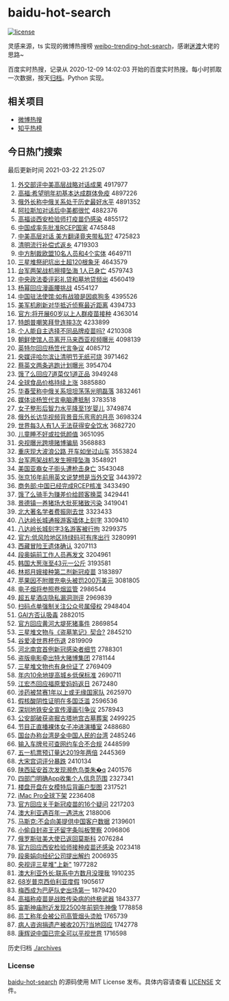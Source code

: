 # baidu-hot-search

[![license](https://img.shields.io/github/license/Arrackisarookie/baidu-hot-search)](https://github.com/Arrackisarookie/baidu-hot-search/blob/master/LICENSE)

灵感来源，ts 实现的微博热搜榜 [weibo-trending-hot-search](https://github.com/justjavac/weibo-trending-hot-search)，感谢[迷渡](https://github.com/justjavac)大佬的思路~

百度实时热搜，记录从 2020-12-09 14:02:03 开始的百度实时热搜。每小时抓取一次数据，按天[归档](./archives)。Python 实现。

## 相关项目
+ [微博热搜](https://github.com/Arrackisarookie/weibo-hot-search)
+ [知乎热榜](https://github.com/Arrackisarookie/zhihu-top-search)

## 今日热门搜索

<!-- Rank Begin -->

最后更新时间 2021-03-22 21:25:07

1. [外交部评中美高层战略对话成果](http://www.baidu.com/baidu?cl=3&tn=SE_baiduhomet8_jmjb7mjw&rsv_dl=fyb_top&fr=top1000&wd=%CD%E2%BD%BB%B2%BF%C6%C0%D6%D0%C3%C0%B8%DF%B2%E3%D5%BD%C2%D4%B6%D4%BB%B0%B3%C9%B9%FB) 4917977
1. [高福:希望明年初基本达成群体免疫](http://www.baidu.com/baidu?cl=3&tn=SE_baiduhomet8_jmjb7mjw&rsv_dl=fyb_top&fr=top1000&wd=%B8%DF%B8%A3%3A%CF%A3%CD%FB%C3%F7%C4%EA%B3%F5%BB%F9%B1%BE%B4%EF%B3%C9%C8%BA%CC%E5%C3%E2%D2%DF) 4897226
1. [俄外长称中俄关系处于历史最好水平](http://www.baidu.com/baidu?cl=3&tn=SE_baiduhomet8_jmjb7mjw&rsv_dl=fyb_top&fr=top1000&wd=%B6%ED%CD%E2%B3%A4%B3%C6%D6%D0%B6%ED%B9%D8%CF%B5%B4%A6%D3%DA%C0%FA%CA%B7%D7%EE%BA%C3%CB%AE%C6%BD) 4891352
1. [阿拉斯加对话后中美都很忙](http://www.baidu.com/baidu?cl=3&tn=SE_baiduhomet8_jmjb7mjw&rsv_dl=fyb_top&fr=top1000&wd=%B0%A2%C0%AD%CB%B9%BC%D3%B6%D4%BB%B0%BA%F3%D6%D0%C3%C0%B6%BC%BA%DC%C3%A6) 4882376
1. [高福谈西安检验师打疫苗仍感染](http://www.baidu.com/baidu?cl=3&tn=SE_baiduhomet8_jmjb7mjw&rsv_dl=fyb_top&fr=top1000&wd=%B8%DF%B8%A3%CC%B8%CE%F7%B0%B2%BC%EC%D1%E9%CA%A6%B4%F2%D2%DF%C3%E7%C8%D4%B8%D0%C8%BE) 4855172
1. [中国成率先批准RCEP国家](http://www.baidu.com/baidu?cl=3&tn=SE_baiduhomet8_jmjb7mjw&rsv_dl=fyb_top&fr=top1000&wd=%D6%D0%B9%FA%B3%C9%C2%CA%CF%C8%C5%FA%D7%BCRCEP%B9%FA%BC%D2) 4745848
1. [中美高层对话 美方翻译竟夹带私货?](http://www.baidu.com/baidu?cl=3&tn=SE_baiduhomet8_jmjb7mjw&rsv_dl=fyb_top&fr=top1000&wd=%D6%D0%C3%C0%B8%DF%B2%E3%B6%D4%BB%B0%20%C3%C0%B7%BD%B7%AD%D2%EB%BE%B9%BC%D0%B4%F8%CB%BD%BB%F5%3F) 4725823
1. [清明流行补偿式返乡](http://www.baidu.com/baidu?cl=3&tn=SE_baiduhomet8_jmjb7mjw&rsv_dl=fyb_top&fr=top1000&wd=%C7%E5%C3%F7%C1%F7%D0%D0%B2%B9%B3%A5%CA%BD%B7%B5%CF%E7) 4719303
1. [中方制裁欧盟10名人员和4个实体](http://www.baidu.com/baidu?cl=3&tn=SE_baiduhomet8_jmjb7mjw&rsv_dl=fyb_top&fr=top1000&wd=%D6%D0%B7%BD%D6%C6%B2%C3%C5%B7%C3%CB10%C3%FB%C8%CB%D4%B1%BA%CD4%B8%F6%CA%B5%CC%E5) 4649711
1. [三星堆祭祀坑出土超120根象牙](http://www.baidu.com/baidu?cl=3&tn=SE_baiduhomet8_jmjb7mjw&rsv_dl=fyb_top&fr=top1000&wd=%C8%FD%D0%C7%B6%D1%BC%C0%EC%EB%BF%D3%B3%F6%CD%C1%B3%AC120%B8%F9%CF%F3%D1%C0) 4643579
1. [台军两架战机擦撞坠海 1人已身亡](http://www.baidu.com/baidu?cl=3&tn=SE_baiduhomet8_jmjb7mjw&rsv_dl=fyb_top&fr=top1000&wd=%CC%A8%BE%FC%C1%BD%BC%DC%D5%BD%BB%FA%B2%C1%D7%B2%D7%B9%BA%A3%201%C8%CB%D2%D1%C9%ED%CD%F6) 4579743
1. [中央政法委评彩礼贷和墓地贷频出](http://www.baidu.com/baidu?cl=3&tn=SE_baiduhomet8_jmjb7mjw&rsv_dl=fyb_top&fr=top1000&wd=%D6%D0%D1%EB%D5%FE%B7%A8%CE%AF%C6%C0%B2%CA%C0%F1%B4%FB%BA%CD%C4%B9%B5%D8%B4%FB%C6%B5%B3%F6) 4560419
1. [杨幂回应漫画腰挑战](http://www.baidu.com/baidu?cl=3&tn=SE_baiduhomet8_jmjb7mjw&rsv_dl=fyb_top&fr=top1000&wd=%D1%EE%C3%DD%BB%D8%D3%A6%C2%FE%BB%AD%D1%FC%CC%F4%D5%BD) 4554127
1. [中国驻法使馆:如有战狼是因疯狗多](http://www.baidu.com/baidu?cl=3&tn=SE_baiduhomet8_jmjb7mjw&rsv_dl=fyb_top&fr=top1000&wd=%D6%D0%B9%FA%D7%A4%B7%A8%CA%B9%B9%DD%3A%C8%E7%D3%D0%D5%BD%C0%C7%CA%C7%D2%F2%B7%E8%B9%B7%B6%E0) 4395526
1. [美军机刷新对华抵近侦察最近距离](http://www.baidu.com/baidu?cl=3&tn=SE_baiduhomet8_jmjb7mjw&rsv_dl=fyb_top&fr=top1000&wd=%C3%C0%BE%FC%BB%FA%CB%A2%D0%C2%B6%D4%BB%AA%B5%D6%BD%FC%D5%EC%B2%EC%D7%EE%BD%FC%BE%E0%C0%EB) 4394733
1. [官方:将开展60岁以上人群疫苗接种](http://www.baidu.com/baidu?cl=3&tn=SE_baiduhomet8_jmjb7mjw&rsv_dl=fyb_top&fr=top1000&wd=%B9%D9%B7%BD%3A%BD%AB%BF%AA%D5%B960%CB%EA%D2%D4%C9%CF%C8%CB%C8%BA%D2%DF%C3%E7%BD%D3%D6%D6) 4363014
1. [特朗普嘲笑拜登连摔3次](http://www.baidu.com/baidu?cl=3&tn=SE_baiduhomet8_jmjb7mjw&rsv_dl=fyb_top&fr=top1000&wd=%CC%D8%C0%CA%C6%D5%B3%B0%D0%A6%B0%DD%B5%C7%C1%AC%CB%A43%B4%CE) 4233899
1. [个人能自主选择不同品牌疫苗吗?](http://www.baidu.com/baidu?cl=3&tn=SE_baiduhomet8_jmjb7mjw&rsv_dl=fyb_top&fr=top1000&wd=%B8%F6%C8%CB%C4%DC%D7%D4%D6%F7%D1%A1%D4%F1%B2%BB%CD%AC%C6%B7%C5%C6%D2%DF%C3%E7%C2%F0%3F) 4210308
1. [朝鲜使馆人员离开马来西亚视频曝光](http://www.baidu.com/baidu?cl=3&tn=SE_baiduhomet8_jmjb7mjw&rsv_dl=fyb_top&fr=top1000&wd=%B3%AF%CF%CA%CA%B9%B9%DD%C8%CB%D4%B1%C0%EB%BF%AA%C2%ED%C0%B4%CE%F7%D1%C7%CA%D3%C6%B5%C6%D8%B9%E2) 4098139
1. [英特尔回应杨笠代言争议](http://www.baidu.com/baidu?cl=3&tn=SE_baiduhomet8_jmjb7mjw&rsv_dl=fyb_top&fr=top1000&wd=%D3%A2%CC%D8%B6%FB%BB%D8%D3%A6%D1%EE%F3%D2%B4%FA%D1%D4%D5%F9%D2%E9) 4085712
1. [央媒评哈尔滨让清明节无纸可烧](http://www.baidu.com/baidu?cl=3&tn=SE_baiduhomet8_jmjb7mjw&rsv_dl=fyb_top&fr=top1000&wd=%D1%EB%C3%BD%C6%C0%B9%FE%B6%FB%B1%F5%C8%C3%C7%E5%C3%F7%BD%DA%CE%DE%D6%BD%BF%C9%C9%D5) 3971462
1. [蔡英文两条逃跑计划曝光](http://www.baidu.com/baidu?cl=3&tn=SE_baiduhomet8_jmjb7mjw&rsv_dl=fyb_top&fr=top1000&wd=%B2%CC%D3%A2%CE%C4%C1%BD%CC%F5%CC%D3%C5%DC%BC%C6%BB%AE%C6%D8%B9%E2) 3954704
1. [饿了么回应7道菜仅1道正品](http://www.baidu.com/baidu?cl=3&tn=SE_baiduhomet8_jmjb7mjw&rsv_dl=fyb_top&fr=top1000&wd=%B6%F6%C1%CB%C3%B4%BB%D8%D3%A67%B5%C0%B2%CB%BD%F61%B5%C0%D5%FD%C6%B7) 3949248
1. [全球食品价格持续上涨](http://www.baidu.com/baidu?cl=3&tn=SE_baiduhomet8_jmjb7mjw&rsv_dl=fyb_top&fr=top1000&wd=%C8%AB%C7%F2%CA%B3%C6%B7%BC%DB%B8%F1%B3%D6%D0%F8%C9%CF%D5%C7) 3885880
1. [华春莹称中俄关系坦坦荡荡光明磊落](http://www.baidu.com/baidu?cl=3&tn=SE_baiduhomet8_jmjb7mjw&rsv_dl=fyb_top&fr=top1000&wd=%BB%AA%B4%BA%D3%A8%B3%C6%D6%D0%B6%ED%B9%D8%CF%B5%CC%B9%CC%B9%B5%B4%B5%B4%B9%E2%C3%F7%C0%DA%C2%E4) 3832461
1. [媒体谈杨笠代言电脑遭抵制](http://www.baidu.com/baidu?cl=3&tn=SE_baiduhomet8_jmjb7mjw&rsv_dl=fyb_top&fr=top1000&wd=%C3%BD%CC%E5%CC%B8%D1%EE%F3%D2%B4%FA%D1%D4%B5%E7%C4%D4%D4%E2%B5%D6%D6%C6) 3783518
1. [女子整形后智力水平降至1岁婴儿](http://www.baidu.com/baidu?cl=3&tn=SE_baiduhomet8_jmjb7mjw&rsv_dl=fyb_top&fr=top1000&wd=%C5%AE%D7%D3%D5%FB%D0%CE%BA%F3%D6%C7%C1%A6%CB%AE%C6%BD%BD%B5%D6%C11%CB%EA%D3%A4%B6%F9) 3749874
1. [俄外长访华视频背景音乐弯弯的月亮](http://www.baidu.com/baidu?cl=3&tn=SE_baiduhomet8_jmjb7mjw&rsv_dl=fyb_top&fr=top1000&wd=%B6%ED%CD%E2%B3%A4%B7%C3%BB%AA%CA%D3%C6%B5%B1%B3%BE%B0%D2%F4%C0%D6%CD%E4%CD%E4%B5%C4%D4%C2%C1%C1) 3698324
1. [世界每3人有1人无法获得安全饮水](http://www.baidu.com/baidu?cl=3&tn=SE_baiduhomet8_jmjb7mjw&rsv_dl=fyb_top&fr=top1000&wd=%CA%C0%BD%E7%C3%BF3%C8%CB%D3%D01%C8%CB%CE%DE%B7%A8%BB%F1%B5%C3%B0%B2%C8%AB%D2%FB%CB%AE) 3682720
1. [儿童睡不好或拉低颜值](http://www.baidu.com/baidu?cl=3&tn=SE_baiduhomet8_jmjb7mjw&rsv_dl=fyb_top&fr=top1000&wd=%B6%F9%CD%AF%CB%AF%B2%BB%BA%C3%BB%F2%C0%AD%B5%CD%D1%D5%D6%B5) 3651095
1. [央视曝光跨境赌博骗局](http://www.baidu.com/baidu?cl=3&tn=SE_baiduhomet8_jmjb7mjw&rsv_dl=fyb_top&fr=top1000&wd=%D1%EB%CA%D3%C6%D8%B9%E2%BF%E7%BE%B3%B6%C4%B2%A9%C6%AD%BE%D6) 3568883
1. [重庆现大波浪公路 开车如坐过山车](http://www.baidu.com/baidu?cl=3&tn=SE_baiduhomet8_jmjb7mjw&rsv_dl=fyb_top&fr=top1000&wd=%D6%D8%C7%EC%CF%D6%B4%F3%B2%A8%C0%CB%B9%AB%C2%B7%20%BF%AA%B3%B5%C8%E7%D7%F8%B9%FD%C9%BD%B3%B5) 3553824
1. [台军两架战机发生擦撞坠海](http://www.baidu.com/baidu?cl=3&tn=SE_baiduhomet8_jmjb7mjw&rsv_dl=fyb_top&fr=top1000&wd=%CC%A8%BE%FC%C1%BD%BC%DC%D5%BD%BB%FA%B7%A2%C9%FA%B2%C1%D7%B2%D7%B9%BA%A3) 3548921
1. [美国亚裔女子街头遭枪击身亡](http://www.baidu.com/baidu?cl=3&tn=SE_baiduhomet8_jmjb7mjw&rsv_dl=fyb_top&fr=top1000&wd=%C3%C0%B9%FA%D1%C7%D2%E1%C5%AE%D7%D3%BD%D6%CD%B7%D4%E2%C7%B9%BB%F7%C9%ED%CD%F6) 3543048
1. [张京16年前用英文说梦想是当外交官](http://www.baidu.com/baidu?cl=3&tn=SE_baiduhomet8_jmjb7mjw&rsv_dl=fyb_top&fr=top1000&wd=%D5%C5%BE%A916%C4%EA%C7%B0%D3%C3%D3%A2%CE%C4%CB%B5%C3%CE%CF%EB%CA%C7%B5%B1%CD%E2%BD%BB%B9%D9) 3443972
1. [商务部:中国已经完成RCEP核准](http://www.baidu.com/baidu?cl=3&tn=SE_baiduhomet8_jmjb7mjw&rsv_dl=fyb_top&fr=top1000&wd=%C9%CC%CE%F1%B2%BF%3A%D6%D0%B9%FA%D2%D1%BE%AD%CD%EA%B3%C9RCEP%BA%CB%D7%BC) 3433490
1. [饿了么骑手为赚差价给顾客换菜](http://www.baidu.com/baidu?cl=3&tn=SE_baiduhomet8_jmjb7mjw&rsv_dl=fyb_top&fr=top1000&wd=%B6%F6%C1%CB%C3%B4%C6%EF%CA%D6%CE%AA%D7%AC%B2%EE%BC%DB%B8%F8%B9%CB%BF%CD%BB%BB%B2%CB) 3429441
1. [景德镇一养猪场大批死猪致污染](http://www.baidu.com/baidu?cl=3&tn=SE_baiduhomet8_jmjb7mjw&rsv_dl=fyb_top&fr=top1000&wd=%BE%B0%B5%C2%D5%F2%D2%BB%D1%F8%D6%ED%B3%A1%B4%F3%C5%FA%CB%C0%D6%ED%D6%C2%CE%DB%C8%BE) 3419041
1. [北大著名学者费振刚去世](http://www.baidu.com/baidu?cl=3&tn=SE_baiduhomet8_jmjb7mjw&rsv_dl=fyb_top&fr=top1000&wd=%B1%B1%B4%F3%D6%F8%C3%FB%D1%A7%D5%DF%B7%D1%D5%F1%B8%D5%C8%A5%CA%C0) 3323433
1. [八达岭长城通报游客墙体上刻字](http://www.baidu.com/baidu?cl=3&tn=SE_baiduhomet8_jmjb7mjw&rsv_dl=fyb_top&fr=top1000&wd=%B0%CB%B4%EF%C1%EB%B3%A4%B3%C7%CD%A8%B1%A8%D3%CE%BF%CD%C7%BD%CC%E5%C9%CF%BF%CC%D7%D6) 3309410
1. [八达岭长城刻字3名游客被行拘](http://www.baidu.com/baidu?cl=3&tn=SE_baiduhomet8_jmjb7mjw&rsv_dl=fyb_top&fr=top1000&wd=%B0%CB%B4%EF%C1%EB%B3%A4%B3%C7%BF%CC%D7%D63%C3%FB%D3%CE%BF%CD%B1%BB%D0%D0%BE%D0) 3299375
1. [官方:低风险地区持绿码可有序出行](http://www.baidu.com/baidu?cl=3&tn=SE_baiduhomet8_jmjb7mjw&rsv_dl=fyb_top&fr=top1000&wd=%B9%D9%B7%BD%3A%B5%CD%B7%E7%CF%D5%B5%D8%C7%F8%B3%D6%C2%CC%C2%EB%BF%C9%D3%D0%D0%F2%B3%F6%D0%D0) 3280991
1. [西藏冒险王遗体确认](http://www.baidu.com/baidu?cl=3&tn=SE_baiduhomet8_jmjb7mjw&rsv_dl=fyb_top&fr=top1000&wd=%CE%F7%B2%D8%C3%B0%CF%D5%CD%F5%D2%C5%CC%E5%C8%B7%C8%CF) 3207113
1. [段奥娟前工作人员再发文](http://www.baidu.com/baidu?cl=3&tn=SE_baiduhomet8_jmjb7mjw&rsv_dl=fyb_top&fr=top1000&wd=%B6%CE%B0%C2%BE%EA%C7%B0%B9%A4%D7%F7%C8%CB%D4%B1%D4%D9%B7%A2%CE%C4) 3204961
1. [韩国大葱涨至43元一公斤](http://www.baidu.com/baidu?cl=3&tn=SE_baiduhomet8_jmjb7mjw&rsv_dl=fyb_top&fr=top1000&wd=%BA%AB%B9%FA%B4%F3%B4%D0%D5%C7%D6%C143%D4%AA%D2%BB%B9%AB%BD%EF) 3193581
1. [林郑月娥接种第二剂新冠疫苗](http://www.baidu.com/baidu?cl=3&tn=SE_baiduhomet8_jmjb7mjw&rsv_dl=fyb_top&fr=top1000&wd=%C1%D6%D6%A3%D4%C2%B6%F0%BD%D3%D6%D6%B5%DA%B6%FE%BC%C1%D0%C2%B9%DA%D2%DF%C3%E7) 3183897
1. [苹果因不附赠充电头被罚200万美元](http://www.baidu.com/baidu?cl=3&tn=SE_baiduhomet8_jmjb7mjw&rsv_dl=fyb_top&fr=top1000&wd=%C6%BB%B9%FB%D2%F2%B2%BB%B8%BD%D4%F9%B3%E4%B5%E7%CD%B7%B1%BB%B7%A3200%CD%F2%C3%C0%D4%AA) 3081805
1. [电子烟将参照卷烟监管](http://www.baidu.com/baidu?cl=3&tn=SE_baiduhomet8_jmjb7mjw&rsv_dl=fyb_top&fr=top1000&wd=%B5%E7%D7%D3%D1%CC%BD%AB%B2%CE%D5%D5%BE%ED%D1%CC%BC%E0%B9%DC) 2986544
1. [超五星酒店隐私漏洞测评](http://www.baidu.com/baidu?cl=3&tn=SE_baiduhomet8_jmjb7mjw&rsv_dl=fyb_top&fr=top1000&wd=%B3%AC%CE%E5%D0%C7%BE%C6%B5%EA%D2%FE%CB%BD%C2%A9%B6%B4%B2%E2%C6%C0) 2969839
1. [扫码点单强制关注公众号属侵权](http://www.baidu.com/baidu?cl=3&tn=SE_baiduhomet8_jmjb7mjw&rsv_dl=fyb_top&fr=top1000&wd=%C9%A8%C2%EB%B5%E3%B5%A5%C7%BF%D6%C6%B9%D8%D7%A2%B9%AB%D6%DA%BA%C5%CA%F4%C7%D6%C8%A8) 2948404
1. [GAI方否认吸毒](http://www.baidu.com/baidu?cl=3&tn=SE_baiduhomet8_jmjb7mjw&rsv_dl=fyb_top&fr=top1000&wd=GAI%B7%BD%B7%F1%C8%CF%CE%FC%B6%BE) 2882015
1. [官方回应黄河大堤死猪事件](http://www.baidu.com/baidu?cl=3&tn=SE_baiduhomet8_jmjb7mjw&rsv_dl=fyb_top&fr=top1000&wd=%B9%D9%B7%BD%BB%D8%D3%A6%BB%C6%BA%D3%B4%F3%B5%CC%CB%C0%D6%ED%CA%C2%BC%FE) 2869854
1. [三星堆文物与《盗墓笔记》契合?](http://www.baidu.com/baidu?cl=3&tn=SE_baiduhomet8_jmjb7mjw&rsv_dl=fyb_top&fr=top1000&wd=%C8%FD%D0%C7%B6%D1%CE%C4%CE%EF%D3%EB%A1%B6%B5%C1%C4%B9%B1%CA%BC%C7%A1%B7%C6%F5%BA%CF%3F) 2845210
1. [谷爱凌世界杯伤退](http://www.baidu.com/baidu?cl=3&tn=SE_baiduhomet8_jmjb7mjw&rsv_dl=fyb_top&fr=top1000&wd=%B9%C8%B0%AE%C1%E8%CA%C0%BD%E7%B1%AD%C9%CB%CD%CB) 2819909
1. [河北南宫首例新冠感染者细节](http://www.baidu.com/baidu?cl=3&tn=SE_baiduhomet8_jmjb7mjw&rsv_dl=fyb_top&fr=top1000&wd=%BA%D3%B1%B1%C4%CF%B9%AC%CA%D7%C0%FD%D0%C2%B9%DA%B8%D0%C8%BE%D5%DF%CF%B8%BD%DA) 2788301
1. [盗版电影牵出特大赌博集团](http://www.baidu.com/baidu?cl=3&tn=SE_baiduhomet8_jmjb7mjw&rsv_dl=fyb_top&fr=top1000&wd=%B5%C1%B0%E6%B5%E7%D3%B0%C7%A3%B3%F6%CC%D8%B4%F3%B6%C4%B2%A9%BC%AF%CD%C5) 2781144
1. [三星堆文物也有身份证了](http://www.baidu.com/baidu?cl=3&tn=SE_baiduhomet8_jmjb7mjw&rsv_dl=fyb_top&fr=top1000&wd=%C8%FD%D0%C7%B6%D1%CE%C4%CE%EF%D2%B2%D3%D0%C9%ED%B7%DD%D6%A4%C1%CB) 2769409
1. [年内10余地提高城乡低保标准](http://www.baidu.com/baidu?cl=3&tn=SE_baiduhomet8_jmjb7mjw&rsv_dl=fyb_top&fr=top1000&wd=%C4%EA%C4%DA10%D3%E0%B5%D8%CC%E1%B8%DF%B3%C7%CF%E7%B5%CD%B1%A3%B1%EA%D7%BC) 2690711
1. [江宏杰回应福原爱妈妈返日](http://www.baidu.com/baidu?cl=3&tn=SE_baiduhomet8_jmjb7mjw&rsv_dl=fyb_top&fr=top1000&wd=%BD%AD%BA%EA%BD%DC%BB%D8%D3%A6%B8%A3%D4%AD%B0%AE%C2%E8%C2%E8%B7%B5%C8%D5) 2672480
1. [涉药被禁赛1年以上或无缘国家队](http://www.baidu.com/baidu?cl=3&tn=SE_baiduhomet8_jmjb7mjw&rsv_dl=fyb_top&fr=top1000&wd=%C9%E6%D2%A9%B1%BB%BD%FB%C8%FC1%C4%EA%D2%D4%C9%CF%BB%F2%CE%DE%D4%B5%B9%FA%BC%D2%B6%D3) 2625970
1. [假核酸阴性证明在多国泛滥](http://www.baidu.com/baidu?cl=3&tn=SE_baiduhomet8_jmjb7mjw&rsv_dl=fyb_top&fr=top1000&wd=%BC%D9%BA%CB%CB%E1%D2%F5%D0%D4%D6%A4%C3%F7%D4%DA%B6%E0%B9%FA%B7%BA%C0%C4) 2596536
1. [深圳地铁安全宣传漫画引争议](http://www.baidu.com/baidu?cl=3&tn=SE_baiduhomet8_jmjb7mjw&rsv_dl=fyb_top&fr=top1000&wd=%C9%EE%DB%DA%B5%D8%CC%FA%B0%B2%C8%AB%D0%FB%B4%AB%C2%FE%BB%AD%D2%FD%D5%F9%D2%E9) 2578943
1. [公安部破获盗掘古塔地宫古墓葬案](http://www.baidu.com/baidu?cl=3&tn=SE_baiduhomet8_jmjb7mjw&rsv_dl=fyb_top&fr=top1000&wd=%B9%AB%B0%B2%B2%BF%C6%C6%BB%F1%B5%C1%BE%F2%B9%C5%CB%FE%B5%D8%B9%AC%B9%C5%C4%B9%D4%E1%B0%B8) 2499225
1. [节目正直播裸体女子冲进演播室](http://www.baidu.com/baidu?cl=3&tn=SE_baiduhomet8_jmjb7mjw&rsv_dl=fyb_top&fr=top1000&wd=%BD%DA%C4%BF%D5%FD%D6%B1%B2%A5%C2%E3%CC%E5%C5%AE%D7%D3%B3%E5%BD%F8%D1%DD%B2%A5%CA%D2) 2488680
1. [国台办称台湾是全中国人民的台湾](http://www.baidu.com/baidu?cl=3&tn=SE_baiduhomet8_jmjb7mjw&rsv_dl=fyb_top&fr=top1000&wd=%B9%FA%CC%A8%B0%EC%B3%C6%CC%A8%CD%E5%CA%C7%C8%AB%D6%D0%B9%FA%C8%CB%C3%F1%B5%C4%CC%A8%CD%E5) 2485246
1. [输入车牌号可查网约车合不合规](http://www.baidu.com/baidu?cl=3&tn=SE_baiduhomet8_jmjb7mjw&rsv_dl=fyb_top&fr=top1000&wd=%CA%E4%C8%EB%B3%B5%C5%C6%BA%C5%BF%C9%B2%E9%CD%F8%D4%BC%B3%B5%BA%CF%B2%BB%BA%CF%B9%E6) 2448599
1. [五一机票预订量达2019年两倍](http://www.baidu.com/baidu?cl=3&tn=SE_baiduhomet8_jmjb7mjw&rsv_dl=fyb_top&fr=top1000&wd=%CE%E5%D2%BB%BB%FA%C6%B1%D4%A4%B6%A9%C1%BF%B4%EF2019%C4%EA%C1%BD%B1%B6) 2445369
1. [大宋宫词评分暴跌](http://www.baidu.com/baidu?cl=3&tn=SE_baiduhomet8_jmjb7mjw&rsv_dl=fyb_top&fr=top1000&wd=%B4%F3%CB%CE%B9%AC%B4%CA%C6%C0%B7%D6%B1%A9%B5%F8) 2410134
1. [陕西延安首次发现濒危鸟类朱�q](http://www.baidu.com/baidu?cl=3&tn=SE_baiduhomet8_jmjb7mjw&rsv_dl=fyb_top&fr=top1000&wd=%C9%C2%CE%F7%D1%D3%B0%B2%CA%D7%B4%CE%B7%A2%CF%D6%B1%F4%CE%A3%C4%F1%C0%E0%D6%EC%FBq) 2401576
1. [四部门明确App收集个人信息范围](http://www.baidu.com/baidu?cl=3&tn=SE_baiduhomet8_jmjb7mjw&rsv_dl=fyb_top&fr=top1000&wd=%CB%C4%B2%BF%C3%C5%C3%F7%C8%B7App%CA%D5%BC%AF%B8%F6%C8%CB%D0%C5%CF%A2%B7%B6%CE%A7) 2327341
1. [楼盘开盘在女模特后背画户型图](http://www.baidu.com/baidu?cl=3&tn=SE_baiduhomet8_jmjb7mjw&rsv_dl=fyb_top&fr=top1000&wd=%C2%A5%C5%CC%BF%AA%C5%CC%D4%DA%C5%AE%C4%A3%CC%D8%BA%F3%B1%B3%BB%AD%BB%A7%D0%CD%CD%BC) 2317521
1. [iMac Pro全球下架](http://www.baidu.com/baidu?cl=3&tn=SE_baiduhomet8_jmjb7mjw&rsv_dl=fyb_top&fr=top1000&wd=iMac%20Pro%C8%AB%C7%F2%CF%C2%BC%DC) 2236408
1. [官方回应关于新冠疫苗的16个疑问](http://www.baidu.com/baidu?cl=3&tn=SE_baiduhomet8_jmjb7mjw&rsv_dl=fyb_top&fr=top1000&wd=%B9%D9%B7%BD%BB%D8%D3%A6%B9%D8%D3%DA%D0%C2%B9%DA%D2%DF%C3%E7%B5%C416%B8%F6%D2%C9%CE%CA) 2217203
1. [澳大利亚遇百年一遇洪水](http://www.baidu.com/baidu?cl=3&tn=SE_baiduhomet8_jmjb7mjw&rsv_dl=fyb_top&fr=top1000&wd=%B0%C4%B4%F3%C0%FB%D1%C7%D3%F6%B0%D9%C4%EA%D2%BB%D3%F6%BA%E9%CB%AE) 2188006
1. [马斯克:不会向美提供中国客户数据](http://www.baidu.com/baidu?cl=3&tn=SE_baiduhomet8_jmjb7mjw&rsv_dl=fyb_top&fr=top1000&wd=%C2%ED%CB%B9%BF%CB%3A%B2%BB%BB%E1%CF%F2%C3%C0%CC%E1%B9%A9%D6%D0%B9%FA%BF%CD%BB%A7%CA%FD%BE%DD) 2139601
1. [小偷自封盗王还留字条叫板警察](http://www.baidu.com/baidu?cl=3&tn=SE_baiduhomet8_jmjb7mjw&rsv_dl=fyb_top&fr=top1000&wd=%D0%A1%CD%B5%D7%D4%B7%E2%B5%C1%CD%F5%BB%B9%C1%F4%D7%D6%CC%F5%BD%D0%B0%E5%BE%AF%B2%EC) 2096806
1. [俄罗斯驻美大使已返回莫斯科](http://www.baidu.com/baidu?cl=3&tn=SE_baiduhomet8_jmjb7mjw&rsv_dl=fyb_top&fr=top1000&wd=%B6%ED%C2%DE%CB%B9%D7%A4%C3%C0%B4%F3%CA%B9%D2%D1%B7%B5%BB%D8%C4%AA%CB%B9%BF%C6) 2076284
1. [官方回应西安检验师接种疫苗还感染](http://www.baidu.com/baidu?cl=3&tn=SE_baiduhomet8_jmjb7mjw&rsv_dl=fyb_top&fr=top1000&wd=%B9%D9%B7%BD%BB%D8%D3%A6%CE%F7%B0%B2%BC%EC%D1%E9%CA%A6%BD%D3%D6%D6%D2%DF%C3%E7%BB%B9%B8%D0%C8%BE) 2023418
1. [段奥娟向经纪公司提出解约](http://www.baidu.com/baidu?cl=3&tn=SE_baiduhomet8_jmjb7mjw&rsv_dl=fyb_top&fr=top1000&wd=%B6%CE%B0%C2%BE%EA%CF%F2%BE%AD%BC%CD%B9%AB%CB%BE%CC%E1%B3%F6%BD%E2%D4%BC) 2006935
1. [央视评三星堆"上新"](http://www.baidu.com/baidu?cl=3&tn=SE_baiduhomet8_jmjb7mjw&rsv_dl=fyb_top&fr=top1000&wd=%D1%EB%CA%D3%C6%C0%C8%FD%D0%C7%B6%D1%22%C9%CF%D0%C2%22) 1977282
1. [澳大利亚外长:联系中方数月没理我](http://www.baidu.com/baidu?cl=3&tn=SE_baiduhomet8_jmjb7mjw&rsv_dl=fyb_top&fr=top1000&wd=%B0%C4%B4%F3%C0%FB%D1%C7%CD%E2%B3%A4%3A%C1%AA%CF%B5%D6%D0%B7%BD%CA%FD%D4%C2%C3%BB%C0%ED%CE%D2) 1910235
1. [68岁普京西伯利亚度假](http://www.baidu.com/baidu?cl=3&tn=SE_baiduhomet8_jmjb7mjw&rsv_dl=fyb_top&fr=top1000&wd=68%CB%EA%C6%D5%BE%A9%CE%F7%B2%AE%C0%FB%D1%C7%B6%C8%BC%D9) 1905617
1. [梅西成为巴萨队史出场第一](http://www.baidu.com/baidu?cl=3&tn=SE_baiduhomet8_jmjb7mjw&rsv_dl=fyb_top&fr=top1000&wd=%C3%B7%CE%F7%B3%C9%CE%AA%B0%CD%C8%F8%B6%D3%CA%B7%B3%F6%B3%A1%B5%DA%D2%BB) 1879420
1. [高福称疫苗是战胜传染病的终极武器](http://www.baidu.com/baidu?cl=3&tn=SE_baiduhomet8_jmjb7mjw&rsv_dl=fyb_top&fr=top1000&wd=%B8%DF%B8%A3%B3%C6%D2%DF%C3%E7%CA%C7%D5%BD%CA%A4%B4%AB%C8%BE%B2%A1%B5%C4%D6%D5%BC%AB%CE%E4%C6%F7) 1843377
1. [宙斯神庙附近发现2500年前铜牛神像](http://www.baidu.com/baidu?cl=3&tn=SE_baiduhomet8_jmjb7mjw&rsv_dl=fyb_top&fr=top1000&wd=%D6%E6%CB%B9%C9%F1%C3%ED%B8%BD%BD%FC%B7%A2%CF%D62500%C4%EA%C7%B0%CD%AD%C5%A3%C9%F1%CF%F1) 1778858
1. [员工称年会被公司高管烟头烫脸](http://www.baidu.com/baidu?cl=3&tn=SE_baiduhomet8_jmjb7mjw&rsv_dl=fyb_top&fr=top1000&wd=%D4%B1%B9%A4%B3%C6%C4%EA%BB%E1%B1%BB%B9%AB%CB%BE%B8%DF%B9%DC%D1%CC%CD%B7%CC%CC%C1%B3) 1765739
1. [病人咨询捐遗产被收20万?当地回应](http://www.baidu.com/baidu?cl=3&tn=SE_baiduhomet8_jmjb7mjw&rsv_dl=fyb_top&fr=top1000&wd=%B2%A1%C8%CB%D7%C9%D1%AF%BE%E8%D2%C5%B2%FA%B1%BB%CA%D520%CD%F2%3F%B5%B1%B5%D8%BB%D8%D3%A6) 1742778
1. [康辉说中国已完全可以平视世界](http://www.baidu.com/baidu?cl=3&tn=SE_baiduhomet8_jmjb7mjw&rsv_dl=fyb_top&fr=top1000&wd=%BF%B5%BB%D4%CB%B5%D6%D0%B9%FA%D2%D1%CD%EA%C8%AB%BF%C9%D2%D4%C6%BD%CA%D3%CA%C0%BD%E7) 1716598
<!-- Rank End -->

历史归档 [./archives](./archives)

### License

[baidu-hot-search](https://github.com/Arrackisarookie/baidu-hot-search) 的源码使用 MIT License 发布。具体内容请查看 [LICENSE](./LICENSE) 文件。
